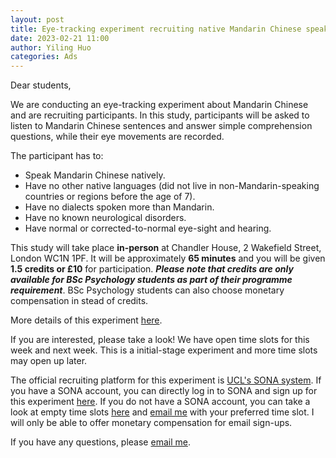 ```yaml
---
layout: post
title: Eye-tracking experiment recruiting native Mandarin Chinese speakers
date: 2023-02-21 11:00
author: Yiling Huo
categories: Ads
---
```


Dear students,

We are conducting an eye-tracking experiment about Mandarin Chinese and are recruiting participants. In this study, participants will be asked to listen to Mandarin Chinese sentences and answer simple comprehension questions, while their eye movements are recorded. 
 
The participant has to: 

- Speak Mandarin Chinese natively. 
- Have no other native languages (did not live in non-Mandarin-speaking countries or regions before the age of 7). 
- Have no dialects spoken more than Mandarin. 
- Have no known neurological disorders. 
- Have normal or corrected-to-normal eye-sight and hearing. 

This study will take place **in-person** at Chandler House, 2 Wakefield Street, London WC1N 1PF. It will be approximately **65 minutes** and you will be given **1.5 credits or £10** for participation. ***Please note that credits are only available for BSc Psychology students as part of their programme requirement***. BSc Psychology students can also choose monetary compensation in stead of credits. 

More details of this experiment <a href="/images/eyetracking-ad/Study_Information.pdf" download>here</a>.
 
If you are interested, please take a look! We have open time slots for this week and next week. This is a initial-stage experiment and more time slots may open up later. 

The official recruiting platform for this experiment is [UCL's SONA system](https://uclpsychology.sona-systems.com/). If you have a SONA account, you can directly log in to SONA and sign up for this experiment [here](https://uclpsychology.sona-systems.com/default.aspx?p_return_experiment_id=10075). If you do not have a SONA account, you can take a look at empty time slots [here](https://yiling-huo.github.io/ads/2023/02/21/empty-slots.html) and [email me](mailto:yiling.huo.18@ucl.ac.uk) with your preferred time slot. I will only be able to offer monetary compensation for email sign-ups. 

If you have any questions, please [email me](mailto:yiling.huo.18@ucl.ac.uk). 